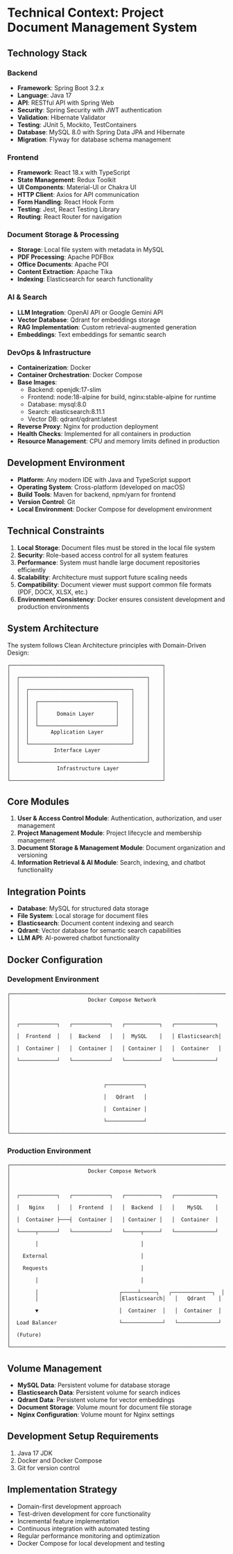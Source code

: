 # Technical Context: Project Document Management System

## Technology Stack

### Backend
- **Framework**: Spring Boot 3.2.x
- **Language**: Java 17
- **API**: RESTful API with Spring Web
- **Security**: Spring Security with JWT authentication
- **Validation**: Hibernate Validator
- **Testing**: JUnit 5, Mockito, TestContainers
- **Database**: MySQL 8.0 with Spring Data JPA and Hibernate
- **Migration**: Flyway for database schema management

### Frontend
- **Framework**: React 18.x with TypeScript
- **State Management**: Redux Toolkit
- **UI Components**: Material-UI or Chakra UI
- **HTTP Client**: Axios for API communication
- **Form Handling**: React Hook Form
- **Testing**: Jest, React Testing Library
- **Routing**: React Router for navigation

### Document Storage & Processing
- **Storage**: Local file system with metadata in MySQL
- **PDF Processing**: Apache PDFBox
- **Office Documents**: Apache POI
- **Content Extraction**: Apache Tika
- **Indexing**: Elasticsearch for search functionality

### AI & Search
- **LLM Integration**: OpenAI API or Google Gemini API
- **Vector Database**: Qdrant for embeddings storage
- **RAG Implementation**: Custom retrieval-augmented generation
- **Embeddings**: Text embeddings for semantic search

### DevOps & Infrastructure
- **Containerization**: Docker
- **Container Orchestration**: Docker Compose
- **Base Images**: 
  - Backend: openjdk:17-slim
  - Frontend: node:18-alpine for build, nginx:stable-alpine for runtime
  - Database: mysql:8.0
  - Search: elasticsearch:8.11.1
  - Vector DB: qdrant/qdrant:latest
- **Reverse Proxy**: Nginx for production deployment
- **Health Checks**: Implemented for all containers in production
- **Resource Management**: CPU and memory limits defined in production

## Development Environment
- **Platform**: Any modern IDE with Java and TypeScript support
- **Operating System**: Cross-platform (developed on macOS)
- **Build Tools**: Maven for backend, npm/yarn for frontend
- **Version Control**: Git
- **Local Environment**: Docker Compose for development environment

## Technical Constraints
1. **Local Storage**: Document files must be stored in the local file system
2. **Security**: Role-based access control for all system features
3. **Performance**: System must handle large document repositories efficiently
4. **Scalability**: Architecture must support future scaling needs
5. **Compatibility**: Document viewer must support common file formats (PDF, DOCX, XLSX, etc.)
6. **Environment Consistency**: Docker ensures consistent development and production environments

## System Architecture

The system follows Clean Architecture principles with Domain-Driven Design:

```
┌─────────────────────────────────────────────────┐
│                                                 │
│  ┌─────────────────────────────────────────┐    │
│  │                                         │    │
│  │  ┌─────────────────────────────────┐    │    │
│  │  │                                 │    │    │
│  │  │  ┌─────────────────────────┐    │    │    │
│  │  │  │                         │    │    │    │
│  │  │  │      Domain Layer       │    │    │    │
│  │  │  │                         │    │    │    │
│  │  │  └─────────────────────────┘    │    │    │
│  │  │       Application Layer         │    │    │
│  │  │                                 │    │    │
│  │  └─────────────────────────────────┘    │    │
│  │           Interface Layer               │    │
│  │                                         │    │
│  └─────────────────────────────────────────┘    │
│               Infrastructure Layer              │
│                                                 │
└─────────────────────────────────────────────────┘
```

## Core Modules
1. **User & Access Control Module**: Authentication, authorization, and user management
2. **Project Management Module**: Project lifecycle and membership management
3. **Document Storage & Management Module**: Document organization and versioning
4. **Information Retrieval & AI Module**: Search, indexing, and chatbot functionality

## Integration Points
- **Database**: MySQL for structured data storage
- **File System**: Local storage for document files
- **Elasticsearch**: Document content indexing and search
- **Qdrant**: Vector database for semantic search capabilities
- **LLM API**: AI-powered chatbot functionality

## Docker Configuration

### Development Environment
```
┌─────────────────────────────────────────────────────────────────────┐
│                         Docker Compose Network                      │
│                                                                     │
│  ┌────────────┐   ┌────────────┐   ┌───────────┐   ┌─────────────┐  │
│  │  Frontend  │   │  Backend   │   │  MySQL    │   │ Elasticsearch│  │
│  │  Container │   │  Container │   │ Container │   │  Container   │  │
│  └────────────┘   └────────────┘   └───────────┘   └─────────────┘  │
│                                                                     │
│                              ┌────────────┐                         │
│                              │   Qdrant   │                         │
│                              │  Container │                         │
│                              └────────────┘                         │
└─────────────────────────────────────────────────────────────────────┘
```

### Production Environment
```
┌─────────────────────────────────────────────────────────────────────┐
│                         Docker Compose Network                      │
│                                                                     │
│  ┌────────────┐   ┌────────────┐   ┌───────────┐   ┌─────────────┐  │
│  │   Nginx    │   │  Frontend  │   │  Backend  │   │    MySQL    │  │
│  │  Container ├───┤  Container │   │ Container │   │  Container  │  │
│  └─────┬──────┘   └────────────┘   └─────┬─────┘   └─────────────┘  │
│        │                                 │                          │
│    External                              │                          │
│    Requests                              │                          │
│        │                                 │                          │
│        │                          ┌─────┴─────┐   ┌─────────────┐  │
│        │                          │Elasticsearch│   │   Qdrant    │  │
│        ▼                          │  Container  │   │  Container  │  │
│  Load Balancer                    └─────────────┘   └─────────────┘  │
│  (Future)                                                            │
└─────────────────────────────────────────────────────────────────────┘
```

## Volume Management
- **MySQL Data**: Persistent volume for database storage
- **Elasticsearch Data**: Persistent volume for search indices
- **Qdrant Data**: Persistent volume for vector embeddings
- **Document Storage**: Volume mount for document file storage
- **Nginx Configuration**: Volume mount for Nginx settings

## Development Setup Requirements
1. Java 17 JDK
2. Docker and Docker Compose
3. Git for version control

## Implementation Strategy
- Domain-first development approach
- Test-driven development for core functionality
- Incremental feature implementation
- Continuous integration with automated testing
- Regular performance monitoring and optimization
- Docker Compose for local development and testing 